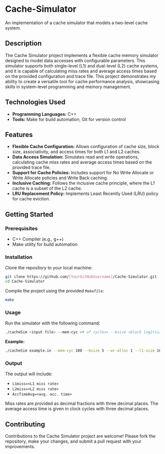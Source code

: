 # Cache-Simulator
An implementation of a cache simulator that models a two-level cache system.

## Description

The Cache Simulator project implements a flexible cache memory simulator designed to model data accesses with configurable parameters. This simulator supports both single-level (L1) and dual-level (L2) cache systems, and it is capable of calculating miss rates and average access times based on the provided configuration and trace file. This project demonstrates my ability to create a versatile tool for cache performance analysis, showcasing skills in system-level programming and memory management.

## Technologies Used

- **Programming Languages:** C++
- **Tools:** Make for build automation, Git for version control

## Features

- **Flexible Cache Configuration:** Allows configuration of cache size, block size, associativity, and access times for both L1 and L2 caches.
- **Data Access Simulation:** Simulates read and write operations, calculating cache miss rates and average access times based on the provided trace file.
- **Support for Cache Policies:** Includes support for No Write Allocate or Write Allocate policies and Write Back caching.
- **Inclusive Caching:** Follows the inclusive cache principle, where the L1 cache is a subset of the L2 cache.
- **LRU Replacement Policy:** Implements Least Recently Used (LRU) policy for cache eviction.

## Getting Started

### Prerequisites

- C++ Compiler (e.g., g++)
- Make utility for build automation

### Installation

Clone the repository to your local machine:

```sh
git clone https://github.com/[YourGitHubUsername]/Cache-Simulator.git
cd Cache-Simulator
```

Compile the project using the provided `Makefile`:

```sh
make
```

### Usage

Run the simulator with the following command:

```sh
./cacheSim <input file> --mem-cyc <# of cycles> --bsize <block log2(size)> --wr-alloc <0: No Write Allocate; 1: Write Allocate> --l1-size <log2(size)> --l1-assoc <log2(# of ways)> --l1-cyc <# of cycles> --l2-size <log2(size)> --l2-assoc <log2(# of ways)> --l2-cyc <# of cycles>
```

**Example:**

```sh
./cacheSim example.in --mem-cyc 100 --bsize 5 --wr-alloc 1 --l1-size 16 --l1-assoc 3 --l1-cyc 1 --l2-size 20 --l2-assoc 4 --l2-cyc 5
```

### Output

The output will include:

- `L1miss=<L1 miss rate>`
- `L2miss=<L2 miss rate>`
- `AccTimeAvg=<avg. acc. time>`

Miss rates are provided as decimal fractions with three decimal places. The average access time is given in clock cycles with three decimal places.

## Contributing

Contributions to the Cache Simulator project are welcome! Please fork the repository, make your changes, and submit a pull request with your improvements.
